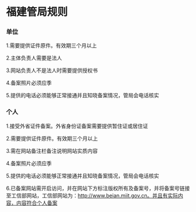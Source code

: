 

# 福建管局规则

### 单位

1.需要提供证件原件。有效期三个月以上                                                                                                              

2.主体负责人需要是法人                                                                                                                                                                           

3.网站负责人不是法人时需要提供授权书                                                                                                                                       

4.备案照片必须应季                                                                          

5.提供的电话必须能够正常接通并且知晓备案情况，管局会电话核实

### 个人

1.接受外省证件备案。外省身份证备案需要提供暂住证或居住证                                                                            

2.需要提供证件原件。有效期三个月以上                                                                                                                        

3.需在网站备注栏备注说明网站实质内容                                                                                                                                                                                             

4.备案照片必须应季                                                                                               

5.提供的电话必须能够正常接通并且知晓备案情况，管局会电话核实                                                                           

6.已备案网站需开启访问，并在网站下方标注版权所有及备案号，并将备案号链接至工信部网站，工信部网站为：http://www.beian.miit.gov.cn。并且有实际内容，内容符合个人备案